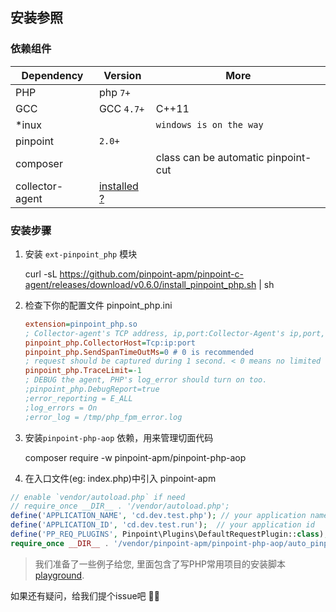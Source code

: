 ## 安装参照

### 依赖组件

Dependency|Version| More
---|----|----
PHP| php `7+`|
GCC| GCC `4.7+`| C++11 
*inux|| `windows is on the way`
pinpoint| `2.0+`|
composer| | class can be automatic pinpoint-cut
collector-agent| [installed ?](../collector-agent/readme.md)

### 安装步骤

1. 安装 `ext-pinpoint_php` 模块

   curl -sL https://github.com/pinpoint-apm/pinpoint-c-agent/releases/download/v0.6.0/install_pinpoint_php.sh | sh

2. 检查下你的配置文件 pinpoint_php.ini
         
     ```ini
     extension=pinpoint_php.so
     ; Collector-agent's TCP address, ip,port:Collector-Agent's ip,port, please ensure it consistent with the `PP_ADDRESS` of `Collector-Agent` in step2(Build Collector-Agent).
     pinpoint_php.CollectorHost=Tcp:ip:port
     pinpoint_php.SendSpanTimeOutMs=0 # 0 is recommended
     ; request should be captured during 1 second. < 0 means no limited
     pinpoint_php.TraceLimit=-1 
     ; DEBUG the agent, PHP's log_error should turn on too.
     ;pinpoint_php.DebugReport=true
     ;error_reporting = E_ALL
     ;log_errors = On
     ;error_log = /tmp/php_fpm_error.log
     ```
     
3. 安装`pinpoint-php-aop` 依赖，用来管理切面代码

     composer require -w pinpoint-apm/pinpoint-php-aop

4. 在入口文件(eg: index.php)中引入 pinpoint-apm

```php
// enable `vendor/autoload.php` if need
// require_once __DIR__ . '/vendor/autoload.php';
define('APPLICATION_NAME', 'cd.dev.test.php'); // your application name
define('APPLICATION_ID', 'cd.dev.test.run');  // your application id
define('PP_REQ_PLUGINS', Pinpoint\Plugins\DefaultRequestPlugin::class);
require_once __DIR__ . '/vendor/pinpoint-apm/pinpoint-php-aop/auto_pinpointed.php';
```

> 我们准备了一些例子给您, 里面包含了写PHP常用项目的安装脚本
> [playground](https://github.com/pinpoint-apm/pinpoint-c-agent/tree/dev/testapps#playground).

如果还有疑问，给我们提个issue吧 🙋‍♂️


